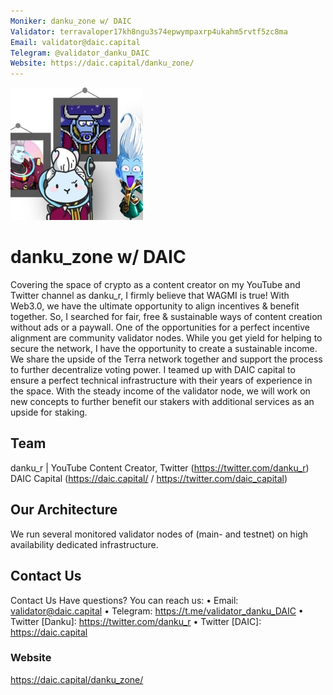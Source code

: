 ```yaml
---
Moniker: danku_zone w/ DAIC
Validator: terravaloper17kh8ngu3s74epwympaxrp4ukahm5rvtf5zc8ma
Email: validator@daic.capital
Telegram: @validator_danku_DAIC
Website: https://daic.capital/danku_zone/
---
```


 ![dankuwdaiclogo](dankuwdaiclogo.jfif)
 
# danku_zone w/ DAIC
Covering the space of crypto as a content creator on my YouTube and Twitter channel as danku_r, I firmly believe that WAGMI is true! With Web3.0, we have the ultimate opportunity to align incentives & benefit together.
So, I searched for fair, free & sustainable ways of content creation without ads or a paywall. One of the opportunities for a perfect incentive alignment are community validator nodes. While you get yield for helping to secure the network, I have the opportunity to create a sustainable income. We share the upside of the Terra network together and support the process to further decentralize voting power.
I teamed up with DAIC capital to ensure a perfect technical infrastructure with their years of experience in the space.
With the steady income of the validator node, we will work on new concepts to further benefit our stakers with additional services as an upside for staking.

## Team

danku_r | YouTube Content Creator, Twitter (https://twitter.com/danku_r)
DAIC Capital (https://daic.capital/ / https://twitter.com/daic_capital)

## Our Architecture

We run several monitored validator nodes of (main- and testnet) on high availability dedicated infrastructure.

## Contact Us

Contact Us
Have questions? You can reach us:
•  Email: validator@daic.capital
•  Telegram: https://t.me/validator_danku_DAIC
•  Twitter [Danku]: https://twitter.com/danku_r
•  Twitter [DAIC]: https://daic.capital

### Website

https://daic.capital/danku_zone/
